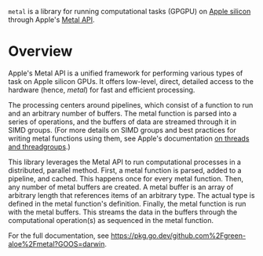 `metal` is a library for running computational tasks (GPGPU) on [Apple silicon](https://en.wikipedia.org/wiki/Apple_silicon) through Apple's [Metal API](https://developer.apple.com/metal/).

# Overview

Apple's Metal API
is a unified framework
for performing various types of task
on Apple silicon GPUs.
It offers low-level, direct, detailed access
to the hardware (hence, _metal_)
for fast and efficient processing.

The processing centers around pipelines,
which consist of
a function to run
and an arbitrary number of buffers.
The metal function is parsed
into a series of operations,
and the buffers of data
are streamed through it
in SIMD groups.
(For more details on SIMD groups
and best practices
for writing metal functions using them,
see Apple's documentation [on threads and threadgroups](https://developer.apple.com/documentation/metal/compute_passes/creating_threads_and_threadgroups#2928931).)

This library
leverages the Metal API
to run computational processes
in a distributed, parallel method.
First,
a metal function is parsed,
added to a pipeline,
and cached.
This happens once
for every metal function.
Then,
any number of metal buffers
are created.
A metal buffer
is an array
of arbitrary length
that references items
of an arbitrary type.
The actual type
is defined in the metal function's definition.
Finally,
the metal function
is run
with the metal buffers.
This streams
the data in the buffers
through the computational operation(s)
as sequenced in the metal function.

For the full documentation, see https://pkg.go.dev/github.com%2Fgreen-aloe%2Fmetal?GOOS=darwin.
